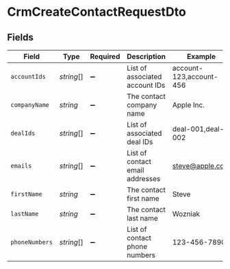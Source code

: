 # CrmCreateContactRequestDto


## Fields

| Field                           | Type                            | Required                        | Description                     | Example                         |
| ------------------------------- | ------------------------------- | ------------------------------- | ------------------------------- | ------------------------------- |
| `accountIds`                    | *string*[]                      | :heavy_minus_sign:              | List of associated account IDs  | account-123,account-456         |
| `companyName`                   | *string*                        | :heavy_minus_sign:              | The contact company name        | Apple Inc.                      |
| `dealIds`                       | *string*[]                      | :heavy_minus_sign:              | List of associated deal IDs     | deal-001,deal-002               |
| `emails`                        | *string*[]                      | :heavy_minus_sign:              | List of contact email addresses | steve@apple.com                 |
| `firstName`                     | *string*                        | :heavy_minus_sign:              | The contact first name          | Steve                           |
| `lastName`                      | *string*                        | :heavy_minus_sign:              | The contact last name           | Wozniak                         |
| `phoneNumbers`                  | *string*[]                      | :heavy_minus_sign:              | List of contact phone numbers   | 123-456-7890                    |